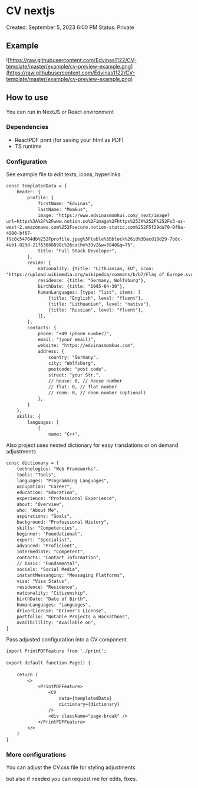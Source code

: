 # CV nextjs

Created: September 5, 2023 6:00 PM
Status: Private

## Example

![https://raw.githubusercontent.com/Edvinas1122/CV-template/master/example/cv-preview-example.png](https://raw.githubusercontent.com/Edvinas1122/CV-template/master/example/cv-preview-example.png)

## How to use

You can run in NextJS or React environment

### Dependencies

- ReactPDF print (for saving your html as PDF)
- TS runtime

### Configuration

See example file to edit texts, icons, hyperlinks.

```tsx
const templatedData = {
	header: {
		profile: {
			firstName: "Edvinas",
			lastName: "Momkus",
			image: "https://www.edvinasmomkus.com/_next/image?url=https%3A%2F%2Fwww.notion.so%2Fimage%2Fhttps%253A%252F%252Fs3-us-west-2.amazonaws.com%252Fsecure.notion-static.com%252F5f29da70-9f6a-4980-bf67-f9c0c54704db%252Fprofile.jpeg%3Ftable%3Dblock%26id%3Dacd18d29-7b8c-4eb1-823d-21f63088898c%26cache%3Dv2&w=3840&q=75",
			title: "Full Stack Developer",
		},
		reside: {
			nationality: {title: "Lithuanian, EU", icon: "https://upload.wikimedia.org/wikipedia/commons/b/b7/Flag_of_Europe.svg"},
			residence: {title: "Germany, Wolfsburg"},
			birthDate: {title: "1995-04-30"},
			humanLanguages: {type: "list", items: [
				{title: "English", level: "fluent"},
				{title: "Lithuanian", level: "native"},
				{title: "Russian", level: "fluent"},
			]},
		},
		contacts: {
			phone: "+49 (phone number)",
			email: "(your email)",
			website: "https://edvinasmomkus.com",
			address: {
				country: "Germany",
				city: "Wolfsburg",
				postcode: "post code",
				street: "your Str.",
				// house: 0, // house number
				// flat: 0, // flat number
				// room: 0, // room number (optional)
			},
		}
	},
	skills: {
		languages: [
			{
				name: "C++",
```

Also project uses nested dictionary for easy translations or on demand adjustments

```tsx
const dictionary = {
	technologies: "Web Frameworks",
	tools: "Tools",
	languages: "Programming Languages",
	occupation: "Career",
	education: "Education",
	experience: "Professional Experience",
	about: "Overview",
	who: "About Me",
	aspirations: "Goals",
	background: "Professional History",
	skills: "Competencies",
	beginner: "Foundational",
	expert: "Specialist",
	advanced: "Proficient",
	intermediate: "Competent",
	contacts: "Contact Information",
	// basic: "Fundamental",
	socials: "Social Media",
	instantMessanging: "Messaging Platforms",
	visa: "Visa Status",
	residence: "Residence",
	nationality: "Citizenship",
	birthDate: "Date of Birth",
	humanLanguages: "Languages",
	driverLicense: "Driver's License",
	portfolio: "Notable Projects & Hackathons",
	availbilility: "Available on",
}
```

Pass adjusted configuration into a CV component

```tsx
import PrintPDFFeature from './print';

export default function Page() {

	return (
		<>
			<PrintPDFFeature>
				<CV
					data={templatedData}
					dictionary={dictionary}
				/>
				<div className="page-break" />
			</PrintPDFFeature>
		</>
	)
}
```

### More configurations

You can adjust the CV.css file for styling adjustments

but also if needed you can request me for edits, fixes.
